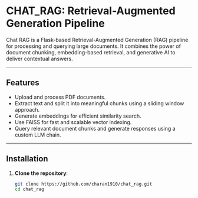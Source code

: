 # CHAT_RAG: Retrieval-Augmented Generation Pipeline

Chat RAG is a Flask-based Retrieval-Augmented Generation (RAG) pipeline for processing and querying large documents. It combines the power of document chunking, embedding-based retrieval, and generative AI to deliver contextual answers.

---

## Features

- Upload and process PDF documents.
- Extract text and split it into meaningful chunks using a sliding window approach.
- Generate embeddings for efficient similarity search.
- Use FAISS for fast and scalable vector indexing.
- Query relevant document chunks and generate responses using a custom LLM chain.

---

## Installation

1. **Clone the repository**:
   ```bash
   git clone https://github.com/charan1910/chat_rag.git
   cd chat_rag
